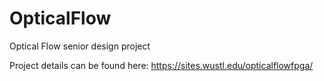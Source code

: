 # OpticalFlow
Optical Flow senior design project

Project details can be found here: https://sites.wustl.edu/opticalflowfpga/
